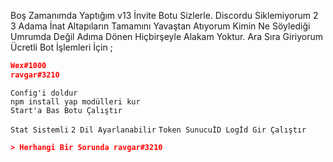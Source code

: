 Boş Zamanımda Yaptığım v13 İnvite Botu Sizlerle.
Discordu Siklemiyorum 2 3 Adama İnat Altapıların Tamamını Yavaştan Atıyorum Kimin Ne Söylediği Umrumda Değil Adıma Dönen Hiçbirşeyle Alakam Yoktur.
Ara Sıra Giriyorum Ücretli Bot İşlemleri İçin ;
```json
Wex#1000
ravgar#3210
```

```
Config'i doldur
npm install yap modülleri kur
Start'a Bas Botu Çalıştır
```
`Stat Sistemli`
`2 Dil Ayarlanabilir`
`Token SunucuİD Logİd Gir Çalıştır`
```json
> Herhangi Bir Sorunda ravgar#3210
```
